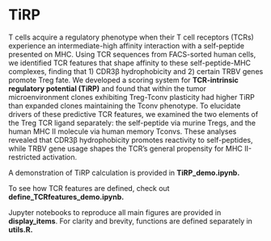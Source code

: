 # TiRP

T cells acquire a regulatory phenotype when their T cell receptors (TCRs) experience an intermediate-high affinity interaction with a self-peptide presented on MHC. Using TCR sequences from FACS-sorted human cells, we identified TCR features that shape affinity to these self-peptide-MHC complexes, finding that 1) CDR3β hydrophobicity and 2) certain TRBV genes promote Treg fate. We developed a scoring system for **TCR-intrinsic regulatory potential (TiRP)** and found that within the tumor microenvironment clones exhibiting Treg-Tconv plasticity had higher TiRP than expanded clones maintaining the Tconv phenotype. To elucidate drivers of these predictive TCR features, we examined the two elements of the Treg TCR ligand separately: the self-peptide via murine Tregs, and the human MHC II molecule via human memory Tconvs. These analyses revealed that CDR3β hydrophobicity promotes reactivity to self-peptides, while TRBV gene usage shapes the TCR’s general propensity for MHC II-restricted activation.

A demonstration of TiRP calculation is provided in **TiRP_demo.ipynb.**

To see how TCR features are defined, check out **define_TCRfeatures_demo.ipynb.**

Jupyter notebooks to reproduce all main figures are provided in **display_items**. For clarity and brevity, functions are defined separately in **utils.R.**
